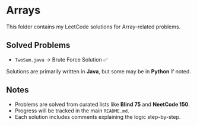 # Arrays

This folder contains my LeetCode solutions for Array-related problems.  

## Solved Problems
- `TwoSum.java` → Brute Force Solution ✅  

Solutions are primarily written in **Java**, but some may be in **Python** if noted.  

## Notes
- Problems are solved from curated lists like **Blind 75** and **NeetCode 150**.  
- Progress will be tracked in the main `README.md`.  
- Each solution includes comments explaining the logic step-by-step.
